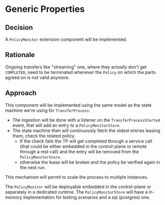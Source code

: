 # Generic Properties

## Decision

A `PolicyMonitor` extension component will be implemented.

## Rationale

Ongoing transfers like "streaming" one, where they actually don't get `COMPLETED`, need to be terminated whenever the
`Policy` on which the parts agreed on is not valid anymore.

## Approach

This component will be implemented using the same model as the state machine we're using for `TransferProcess`:

- The ingestion will be done with a listener on the `TransferProcessStarted` event, that will add an entry to a `PolicyMonitorStore`.
- The state machine then will continuously fetch the oldest entries leasing them, check the related policy. 
  - If the check fails the TP will get completed through a service call (that could be either embedded in the control-plane 
    or remote through a rest call) and the entry will be removed from the `PolicyMonitorStore`.
  - otherwise the lease will be broken and the policy be verified again in the next run.

This mechanism will permit to scale the process to multiple instances.

The `PolicyMonitor` will be deployable embedded in the control-plane or separately in a dedicated runtime.
The `PolicyMonitorStore` will have a in-memory implementation for testing scenarios and a sql (postgres) one.
